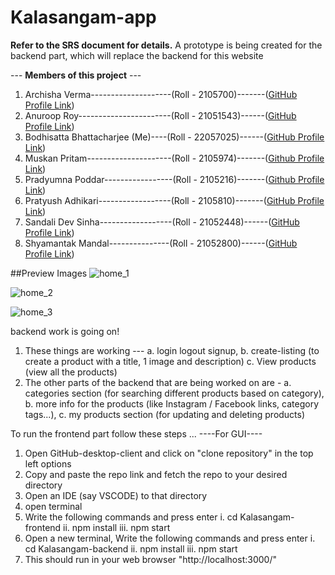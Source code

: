 # Kalasangam-app
**Refer to the SRS document for details.** 
A prototype is being created for the backend part, which will replace the backend for this website

--- **Members of this project** ---
1. Archisha Verma--------------------(Roll - 2105700)-------([GitHub Profile Link](https://github.com/archishaverma))
2. Anuroop Roy-----------------------(Roll - 21051543)------([GitHub Profile Link](https://github.com/aroy1106))
3. Bodhisatta Bhattacharjee (Me)----(Roll - 22057025)------([GitHub Profile Link](https://github.com/eziokittu))
4. Muskan Pritam---------------------(Roll - 2105974)-------([Github Profile Link](https://github.com/MuskanP2021))
5. Pradyumna Poddar-----------------(Roll - 2105216)-------([Github Profile Link](https://github.com/Pradyunna))
6. Pratyush Adhikari------------------(Roll - 2105810)-------([GitHub Profile Link](https://github.com/Pratyush-Adhikari1507))
7. Sandali Dev Sinha------------------(Roll - 21052448)------([GitHub Profile Link](https://github.com/DevSinhaSandali))
8. Shyamantak Mandal---------------(Roll - 21052800)------([GitHub Profile Link](https://github.com/Syamantakse))


##Preview Images
![home_1](https://github.com/eziokittu/Kalasangam-app/assets/52044555/265abf3f-2a08-4096-b49c-dbfa7dc4b631)

![home_2](https://github.com/eziokittu/Kalasangam-app/assets/52044555/dfc27666-eafe-494e-bb49-1719d46d0160)

![home_3](https://github.com/eziokittu/Kalasangam-app/assets/52044555/6862c680-c8f0-4c08-b114-4983ec8a28e1)

backend work is going on!
1. These things are working ---
     a. login logout signup, 
     b. create-listing (to create a product with a title, 1 image and description)
     c. View products (view all the products)
2. The other parts of the backend that are being worked on are -
     a. categories section (for searching different products based on category), 
     b. more info for the products (like Instagram / Facebook links, category tags...),
     c. my products section (for updating and deleting products)

To run the frontend part follow these steps ...
----For GUI----
1. Open GitHub-desktop-client and click on "clone repository" in the top left options
2. Copy and paste the repo link and fetch the repo to your desired directory
3. Open an IDE (say VSCODE) to that directory
4. open terminal
5. Write the following commands and press enter
     i.      cd Kalasangam-frontend
     ii.     npm install
     iii.    npm start
6. Open a new terminal, Write the following commands and press enter
     i.      cd Kalasangam-backend
     ii.     npm install
     iii.    npm start
7. This should run in your web browser "http://localhost:3000/"

